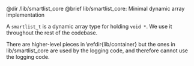 @dir /lib/smartlist_core
@brief lib/smartlist_core: Minimal dynamic array implementation

A `smartlist_t` is a dynamic array type for holding `void *`.  We use it
throughout the rest of the codebase.

There are higher-level pieces in \refdir{lib/container} but
the ones in lib/smartlist_core are used by the logging code, and therefore
cannot use the logging code.

